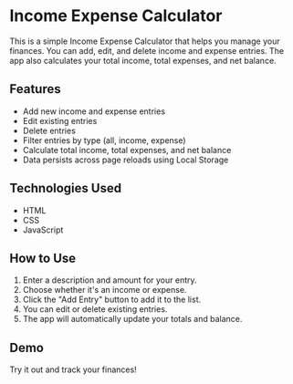 # Income Expense Calculator

This is a simple Income Expense Calculator that helps you manage your finances. You can add, edit, and delete income and expense entries. The app also calculates your total income, total expenses, and net balance.

## Features

- Add new income and expense entries
- Edit existing entries
- Delete entries
- Filter entries by type (all, income, expense)
- Calculate total income, total expenses, and net balance
- Data persists across page reloads using Local Storage

## Technologies Used

- HTML
- CSS
- JavaScript

## How to Use

1. Enter a description and amount for your entry.
2. Choose whether it's an income or expense.
3. Click the "Add Entry" button to add it to the list.
4. You can edit or delete existing entries.
5. The app will automatically update your totals and balance.

## Demo

Try it out and track your finances!
